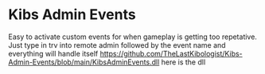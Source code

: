 # Kibs Admin Events
Easy to activate custom events for when gameplay is getting too repetative. Just type in trv into remote admin followed by the event name and everything will handle itself
https://github.com/TheLastKibologist/Kibs-Admin-Events/blob/main/KibsAdminEvents.dll here is the dll
